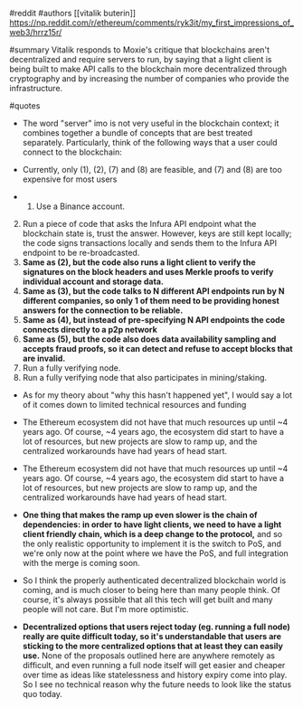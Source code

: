 #reddit
#authors [[vitalik buterin]]
https://np.reddit.com/r/ethereum/comments/ryk3it/my_first_impressions_of_web3/hrrz15r/

#summary 
Vitalik responds to Moxie's critique that blockchains aren't decentralized and require servers to run, by saying that a light client is being built to make API calls to the blockchain more decentralized through cryptography and by increasing the number of companies who provide the infrastructure. 

#quotes 
* The word "server" imo is not very useful in the blockchain context; it combines together a bundle of concepts that are best treated separately. Particularly, think of the following ways that a user could connect to the blockchain:

* Currently, only (1), (2), (7) and (8) are feasible, and (7) and (8) are too expensive for most users

* 1. Use a Binance account.
2. Run a piece of code that asks the Infura API endpoint what the blockchain state is, trust the answer. However, keys are still kept locally; the code signs transactions locally and sends them to the Infura API endpoint to be re-broadcasted.
3. **Same as (2), but the code also runs a light client to verify the signatures on the block headers and uses Merkle proofs to verify individual account and storage data.**
4. **Same as (3), but the code talks to N different API endpoints run by N different companies, so only 1 of them need to be providing honest answers for the connection to be reliable.**
5. **Same as (4), but instead of pre-specifying N API endpoints the code connects directly to a p2p network**
6. **Same as (5), but the code also does data availability sampling and accepts fraud proofs, so it can detect and refuse to accept blocks that are invalid.**
7. Run a fully verifying node.
8. Run a fully verifying node that also participates in mining/staking.

* As for my theory about "why this hasn't happened yet", I would say a lot of it comes down to limited technical resources and funding

* The Ethereum ecosystem did not have that much resources up until ~4 years ago.  Of course, ~4 years ago, the ecosystem did start to have a lot of resources, but new projects are slow to ramp up, and the centralized workarounds have had years of head start.

* The Ethereum ecosystem did not have that much resources up until ~4 years ago.  Of course, ~4 years ago, the ecosystem did start to have a lot of resources, but new projects are slow to ramp up, and the centralized workarounds have had years of head start.

* **One thing that makes the ramp up even slower is the chain of dependencies: in order to have light clients, we need to have a light client friendly chain, which is a deep change to the protocol,** and so the only realistic opportunity to implement it is the switch to PoS, and we're only now at the point where we have the PoS, and full integration with the merge is coming soon.

* So I think the properly authenticated decentralized blockchain world is coming, and is much closer to being here than many people think. Of course, it's always possible that all this tech will get built and many people will not care. But I'm more optimistic.

*  **Decentralized options that users reject today (eg. running a full node) really are quite difficult today, so it's understandable that users are sticking to the more centralized options that at least they can easily use.** None of the proposals outlined here are anywhere remotely as difficult, and even running a full node itself will get easier and cheaper over time as ideas like statelessness and history expiry come into play. So I see no technical reason why the future needs to look like the status quo today.